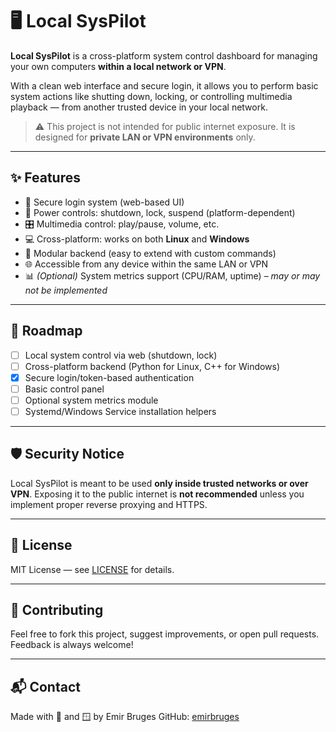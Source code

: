 # 🖥️ Local SysPilot

**Local SysPilot** is a cross-platform system control dashboard for managing your own computers **within a local network or VPN**.

With a clean web interface and secure login, it allows you to perform basic system actions like shutting down, locking, or controlling multimedia playback — from another trusted device in your local network.

> ⚠️ This project is not intended for public internet exposure. It is designed for **private LAN or VPN environments** only.

---

## ✨ Features

- 🔐 Secure login system (web-based UI)
- 🔌 Power controls: shutdown, lock, suspend (platform-dependent)
- 🎛️ Multimedia control: play/pause, volume, etc.
- 💻 Cross-platform: works on both **Linux** and **Windows**
- 🧩 Modular backend (easy to extend with custom commands)
- 🌐 Accessible from any device within the same LAN or VPN
- 📊 *(Optional)* System metrics support (CPU/RAM, uptime) – *may or may not be implemented*

---

## 🧩 Roadmap

* [ ] Local system control via web (shutdown, lock)
* [ ] Cross-platform backend (Python for Linux, C++ for Windows)
* [x] Secure login/token-based authentication
* [ ] Basic control panel
* [ ] Optional system metrics module
* [ ] Systemd/Windows Service installation helpers

---

## 🛡️ Security Notice

Local SysPilot is meant to be used **only inside trusted networks or over VPN**. Exposing it to the public internet is **not recommended** unless you implement proper reverse proxying and HTTPS.

---

## 📄 License

MIT License — see [LICENSE](./LICENSE) for details.

---

## 🤝 Contributing

Feel free to fork this project, suggest improvements, or open pull requests. Feedback is always welcome!

---

## 📬 Contact

Made with 🐧 and 🪟 by Emir Bruges
GitHub: [emirbruges](https://github.com/emirbruges)

